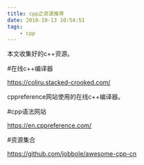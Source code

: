 ```yaml
---
title: cpp之资源推荐
date: 2018-10-13 10:54:51
tags:
	- cpp
---
```




本文收集好的c++资源。

#在线c++编译器

https://coliru.stacked-crooked.com/

cppreference网站使用的在线c++编译器。

#cpp语法网站

https://en.cppreference.com/

#资源集合

https://github.com/jobbole/awesome-cpp-cn

